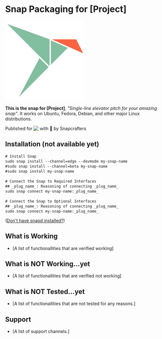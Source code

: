 # Snap Packaging for [Project]

  ![Icon of [Project]](gui/icon.png "Icon of [Project]")


**This is the snap for [Project]**, *"Single-line elevator pitch for your amazing snap"*. It works on Ubuntu, Fedora, Debian, and other major Linux distributions.

<!-- Uncomment and modify this when you are provided a build status badge
[![Build Status Badge of the `my-snap-name` Snap](https://build.snapcraft.io/badge/snapcrafters/fork-and-rename-me.svg "Build Status of the `my-snap-name` snap")](https://build.snapcraft.io/user/snapcrafters/fork-and-rename-me)
-->

<!-- Uncomment and modify this when you have a screenshot
![Screenshot of the Snapped Application](screenshots/screenshot.png "Screenshot of the Snapped Application")
-->

Published for <img src="http://anything.codes/slack-emoji-for-techies/emoji/tux.png" align="top" width="24" /> with 💝 by Snapcrafters

## Installation (not available yet)

    # Install Snap
    sudo snap install --channel=edge --devmode my-snap-name
    #sudo snap install --channel=beta my-snap-name
    #sudo snap install my-snap-name
    
    # Connect the Snap to Required Interfaces
    ## _plug_name_: Reasoning of connecting _plug_name_
    sudo snap connect my-snap-name:_plug_name_
    
    # Connect the Snap to Optional Interfaces
    ## _plug_name_: Reasoning of connecting _plug_name_
    sudo snap connect my-snap-name:_plug_name_


([Don't have snapd installed?](https://snapcraft.io/docs/core/install))

## What is Working

* [A list of functionallities that are verified working]

## What is NOT Working...yet 

* [A list of functionallities that are verified not working]

## What is NOT Tested...yet

* [A list of functionallities that are not tested for any reasons.]

## Support

* [A list of support channels.]